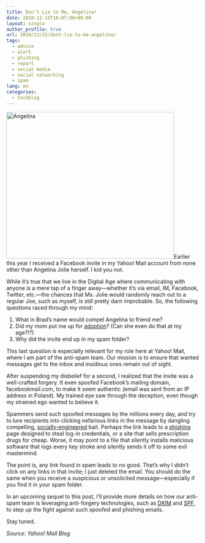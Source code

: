 ```yaml
---
title: Don’t Lie to Me, Angelina!
date: 2010-12-15T16:07:00+00:00
layout: single
author_profile: true
url: 2010/12/15/dont-lie-to-me-angelina/
tags:
  - advice
  - alert
  - phishing
  - report
  - social media
  - social networking
  - spam
lang: en
categories: 
  - techblog
---
```

[<img title="Angelina" border="0" alt="Angelina" src="http://lh4.ggpht.com/_vaUVXcmC3OI/TQjgs4hAqzI/AAAAAAAADgc/3BqEyO-luLY/Angelina_thumb%5B5%5D.jpg?imgmax=800" width="438" height="382" />](http://lh5.ggpht.com/_vaUVXcmC3OI/TQjgrKpAFMI/AAAAAAAADgY/sZh-JfRK0PY/s1600-h/Angelina%5B9%5D.jpg)Earlier this year I received a Facebook invite in my Yahoo! Mail account from none other than Angelina Jolie herself. I kid you not.

While it’s true that we live in the Digital Age where communicating with anyone is a mere tap of a finger away—whether it’s via email, IM, Facebook, Twitter, etc.—the chances that Ms. Jolie would randomly reach out to a regular Joe, such as myself, is still pretty darn improbable. So, the following questions raced through my mind:

  1. What in Brad’s name would compel Angelina to friend me? 
  2. Did my mom put me up for [adoption](http://angelinajolieadoptions.wordpress.com/)? (Can she even do that at my age?!?) 
  3. Why did the invite end up in my spam folder?

This last question is especially relevant for my role here at Yahoo! Mail, where I am part of the anti-spam team. Our mission is to ensure that wanted messages get to the inbox and insidious ones remain out of sight.

After suspending my disbelief for a second, I realized that the invite was a well-crafted forgery. It even spoofed Facebook’s mailing domain, facebookmail.com, to make it seem authentic (email was sent from an IP address in Poland). My trained eye saw through the deception, even though my strained ego wanted to believe it.

Spammers send such spoofed messages by the millions every day, and try to lure recipients into clicking nefarious links in the message by dangling compelling, [socially-engineered](http://en.wikipedia.org/wiki/Social_engineering_%28security%29) bait. Perhaps the link leads to a <a href="/en/knowledge-base/security/phishing" target="_blank">phishing</a> page designed to steal log-in credentials, or a site that sells prescription drugs for cheap. Worse, it may point to a file that silently installs malicious software that logs every key stroke and silently sends it off to some evil mastermind.

The point is, any link found in spam leads to no good. That’s why I didn’t click on any links in that invite; I just deleted the email. You should do the same when you receive a suspicious or unsolicited message—especially if you find it in your spam folder.

In an upcoming sequel to this post, I’ll provide more details on how our anti-spam team is leveraging anti-forgery technologies, such as [DKIM](http://dkim.org/) and [SPF](http://www.openspf.org/), to step up the fight against such spoofed and phishing emails.

Stay tuned.

_Source: Yahoo! Mail Blog_